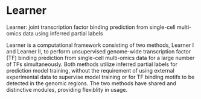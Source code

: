 # Learner
Learner: joint transcription factor binding prediction from single-cell multi-omics data using inferred partial labels

Learner is a computational framework consisting of two methods, Learner I and Learner II, to perform unsupervised genome-wide transcription factor (TF) binding prediction from single-cell multi-omics data for a large number of TFs simultaneously. Both methods utilize inferred partial labels for prediction model training, without the requirement of using external experimental data to supervise model training or for TF binding motifs to be detected in the genomic regions. The two methods have shared and distinctive modules, providing flexiblity in usage.
